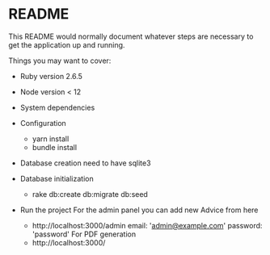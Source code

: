 # README

This README would normally document whatever steps are necessary to get the
application up and running.

Things you may want to cover:

* Ruby version 2.6.5
* Node version < 12
* System dependencies

* Configuration
  - yarn install
  - bundle install

* Database creation need to have sqlite3

* Database initialization
  - rake db:create db:migrate db:seed

* Run the project
  For the admin panel you can add new Advice from here
    - http://localhost:3000/admin
      email: 'admin@example.com'
      password: 'password'
  For PDF generation
    - http://localhost:3000/

